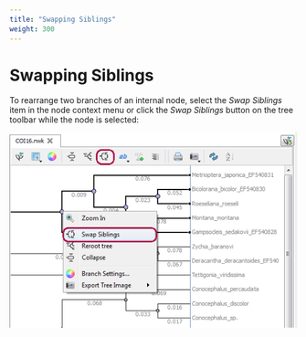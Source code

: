 ```yaml
---
title: "Swapping Siblings"
weight: 300
---
```


# Swapping Siblings

To rearrange two branches of an internal node, select the _Swap Siblings_ item in the node context menu or click the _Swap Siblings_ button on the tree toolbar while the node is selected:

![](/images/65929747/65929748.png)